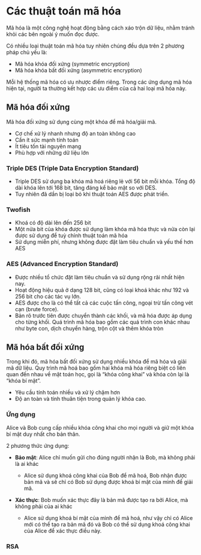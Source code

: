 # Các thuật toán mã hóa
Mã hóa là một công nghệ hoạt động bằng cách xáo trộn dữ liệu, nhằm tránh khỏi các bên ngoài ý muốn đọc được.

Có nhiều loại thuật toán mã hóa tuy nhiên chúng đều dựa trên 2 phương pháp chủ yếu là:
- Mã hóa khóa đối xứng (symmetric encryption)
- Mã hóa khóa bất đối xứng (asymmetric encryption)

Mỗi hệ thống mã hóa có ưu nhược điểm riêng. Trong các ứng dụng mã hóa hiện tại, người ta thường kết hợp các ưu điểm của cả hai loại mã hóa này. 
## Mã hóa đối xứng
Mã hóa đối xứng sử dụng cùng một khóa để mã hóa/giải mã.
- Cơ chế xử lý nhanh nhưng độ an toàn không cao
- Cần ít sức mạnh tính toán
- Ít tiêu tốn tài nguyên mạng
- Phù hợp với những dữ liệu lớn

### Triple DES (Triple Data Encryption Standard)
- Triple DES sử dụng ba khóa mã hoá riêng lẻ với 56 bit mỗi khóa. Tổng độ dài khóa lên tới 168 bit, tăng đáng kể bảo mật so với DES.
- Tuy nhiên đã dần bị loại bỏ khi thuật toán AES được phát triển.
### Twofish
- Khoá có độ dài lên đến 256 bit
- Một nửa bit của khóa được sử dụng làm khóa mã hóa thực và nửa còn lại được sử dụng để tuỳ chỉnh thuật toán mã hóa
- Sử dụng miễn phí, nhưng không được đặt làm tiêu chuẩn và yếu thế hơn AES
### AES (Advanced Encryption Standard)
- Được nhiều tổ chức đặt làm tiêu chuẩn và sử dụng rộng rãi nhất hiện nay.
- Hoạt động hiệu quả ở dạng 128 bit, cũng có loại khoá khác như 192 và 256 bit cho các tác vụ lớn.
- AES được cho là có thể tất cả các cuộc tấn công, ngoại trừ tấn công vét cạn (brute force).
- Bản rõ trước tiên được chuyển thành các khối, và mã hóa được áp dụng cho từng khối. Quá trình mã hóa bao gồm các quá trình con khác nhau như byte con, dịch chuyển hàng, trộn cột và thêm khóa tròn
## Mã hóa bất đối xứng
Trong khi đó, mã hóa bất đối xứng sử dụng nhiều khóa để mã hóa và giải mã dữ liệu. Quy trình mã hoá bao gồm hai khóa mã hóa riêng biệt có liên quan đến nhau về mặt toán học, gọi là “khóa công khai” và khóa còn lại là “khóa bí mật”.
- Yêu cầu tính toán nhiều và xử lý chậm hơn
- Độ an toàn và tính thuân tiện trong quản lý khóa cao.

### Ứng dụng
Alice và Bob cung cấp nhiều khóa công khai cho mọi người và giữ một khóa bí mật duy nhất cho bản thân.

2 phương thức ứng dụng:
- **Bảo mật**: Alice chỉ muốn gửi cho đúng người nhận là Bob, mà không phải là ai khác
  - Alice sử dụng khoá công khai của Bob để mã hoá, Bob nhận được bản mã và sẽ chỉ có Bob sử dụng được khoá bí mật của mình để giải mã.

- **Xác thực**: Bob muốn xác thực đây là bản mã được tạo ra bởi Alice, mà không phải của ai khác
  - Alice sử dụng khoá bí mật của mình để mã hoá, như vậy chỉ có Alice mới có thể tạo ra bản mã đó và Bob có thể sử dụng khoá công khai của Alice để xác thực điều này.

### RSA
